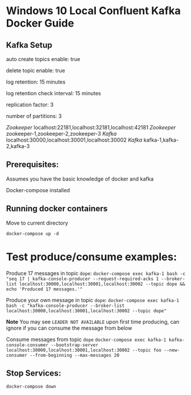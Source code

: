 # Windows 10 Local Confluent Kafka Docker Guide

## Kafka Setup

auto create topics enable: true

delete topic enable: true

log retention: 15 minutes

log retention check interval: 15 minutes

replication factor: 3

number of partitions: 3

*Zookeeper* localhost:22181,localhost:32181,localhost:42181
*Zookeeper* zookeeper-1,zookeeper-2,zookeeper-3
*Kafka* localhost:30000,localhost:30001,localhost:30002
*Kafka* kafka-1,kafka-2,kafka-3


## Prerequisites:
Assumes you have the basic knowledge of docker and kafka

Docker-compose installed

## Running docker containers
Move to current directory

`docker-compose up -d`

# Test produce/consume examples:

Produce 17 messages in topic `dope`:
`docker-compose exec kafka-1 bash -c "seq 17 | kafka-console-producer --request-required-acks 1 --broker-list localhost:30000,localhost:30001,localhost:30002 --topic dope && echo 'Produced 17 messages.'"`

Produce your own message in topic `dope`:
`docker-compose exec kafka-1 bash -c "kafka-console-producer --broker-list localhost:30000,localhost:30001,localhost:30002 --topic dope"`

**Note** You may see `LEADER NOT AVAILABLE` upon first time producing, can ignore if you can consume the message from below

Consume messages from topic `dope`
`docker-compose exec kafka-1 kafka-console-consumer --bootstrap-server localhost:30000,localhost:30001,localhost:30002 --topic foo --new-consumer --from-beginning --max-messages 20`

## Stop Services:

`docker-compose down`
